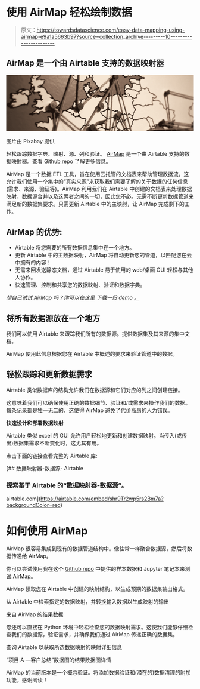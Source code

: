 # 使用 AirMap 轻松绘制数据

> 原文：<https://towardsdatascience.com/easy-data-mapping-using-airmap-e9a1a5663b97?source=collection_archive---------10----------------------->

## AirMap 是一个由 Airtable 支持的数据映射器

![](img/ef4e887f67f9f8a3d5a3448e26991f6f.png)

图片由 Pixabay 提供

轻松跟踪数据字典、映射、源、列和验证。 [AirMap](https://github.com/eyan02/AirMap) 是一个由 Airtable 支持的数据映射器。查看 [Github repo](https://github.com/eyan02/AirMap) 了解更多信息。

AirMap 是一个数据 ETL 工具，旨在使用云托管的文档表来帮助管理数据流。这允许我们使用一个集中的“真实来源”来获取我们需要了解的关于数据的任何信息(需求、来源、验证等)。AirMap 利用我们在 Airtable 中创建的文档表来处理数据映射、数据源合并以及这两者之间的一切，因此您不必。无需不断更新数据管道来满足新的数据集要求。只需更新 Airtable 中的主映射，让 AirMap 完成剩下的工作。

## AirMap 的优势:

*   Airtable 将您需要的所有数据信息集中在一个地方。
*   更新 Airtable 中的主数据映射，AirMap 将自动更新您的管道，以匹配您在云中拥有的内容！
*   无需来回发送静态文档，通过 Airtable 易于使用的 web/桌面 GUI 轻松与其他人协作。
*   快速管理、控制和共享您的数据映射、验证和数据字典。

*想自己试试 AirMap 吗？你可以在这里* *下载一份 demo* [*。*](https://github.com/eyan02/AirMap/tree/main/test/demo)

## 将所有数据源放在一个地方

我们可以使用 Airtable 来跟踪我们所有的数据源。提供数据集及其来源的集中文档。

AirMap 使用此信息根据您在 Airtable 中概述的要求来验证管道中的数据。

## 轻松跟踪和更新数据需求

Airtable 类似数据库的结构允许我们在数据源和它们对应的列之间创建链接。

这意味着我们可以确保使用正确的数据细节、验证和/或需求来操作我们的数据。每条记录都是独一无二的，这使得 AirMap 避免了代价高昂的人为错误。

**快速设计和部署数据映射**

Airtable 类似 excel 的 GUI 允许用户轻松地更新和创建数据映射。当传入(或传出)数据集需求不断变化时，这尤其有用。

点击下面的链接查看完整的 Airtable 库:

[](https://airtable.com/embed/shr9Tr2wp5rs2Bm7a?backgroundColor=red) [## 数据映射器-数据源- Airtable

### 探索基于 Airtable 的“数据映射器-数据源”。

airtable.com](https://airtable.com/embed/shr9Tr2wp5rs2Bm7a?backgroundColor=red) 

# 如何使用 AirMap

AirMap 很容易集成到现有的数据管道结构中。像往常一样聚合数据源，然后将数据传递给 AirMap。

你可以尝试使用我在这个 [Github repo](https://github.com/eyan02/AirMap/tree/main/test/demo) 中提供的样本数据和 Jupyter 笔记本来测试 AirMap。

AirMap 读取您在 Airtable 中创建的映射结构，以生成预期的数据集输出格式。

从 Airtable 中检索指定的数据映射，并转换输入数据以生成映射的输出

来自 AirMap 的结果数据

您还可以直接在 Python 环境中轻松检查您的数据映射需求。这使我们能够仔细检查我们的数据源，验证需求，并确保我们通过 AirMap 传递正确的数据集。

查询 Airtable 以获取所选数据映射的映射详细信息

“项目 A —客户总结”数据图的结果数据图详情

AirMap 的当前版本是一个概念验证。将添加数据验证和(潜在的)数据清理的附加功能。感谢阅读！